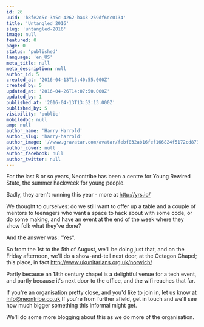 ```yaml
---
id: 26
uuid: 'b8fe2c5c-3a5c-4262-ba43-259df6dc0134'
title: 'Untangled 2016'
slug: 'untangled-2016'
image: null
featured: 0
page: 0
status: 'published'
language: 'en_US'
meta_title: null
meta_description: null
author_id: 5
created_at: '2016-04-13T13:40:55.000Z'
created_by: 5
updated_at: '2016-04-26T14:07:50.000Z'
updated_by: 1
published_at: '2016-04-13T13:52:13.000Z'
published_by: 5
visibility: 'public'
mobiledoc: null
amp: null
author_name: 'Harry Harrold'
author_slug: 'harry-harrold'
author_image: '//www.gravatar.com/avatar/febf032ab16fef166824f5172cd87393?s=250&d=mm&r=x'
author_cover: null
author_facebook: null
author_twitter: null
---
```


For the last 8 or so years, Neontribe has been a centre for Young Rewired State, the summer hackweek for young people.

Sadly, they aren't running this year - more at http://yrs.io/

We thought to ourselves: do we still want to offer up a table and a couple of mentors to teenagers who want a space to hack about with some code, or do some making, and have an event at the end of the week where they show folk what they've done?

And the answer was: "Yes".

So from the 1st to the 5th of August, we'll be doing just that, and on the Friday afternoon, we'll do a show-and-tell next door, at the Octagon Chapel; this place, in fact http://www.ukunitarians.org.uk/norwich/

Partly because an 18th century chapel is a delightful venue for a tech event, and partly because it's next door to the office, and the wifi reaches that far.

If you're an organisation pretty close, and you'd like to join in, let us know at info@neontribe.co.uk If you're from further afield, get in touch and we'll see how much bigger something this informal might get.

We'll do some more blogging about this as we do more of the organisation.
